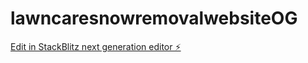 # lawncaresnowremovalwebsiteOG

[Edit in StackBlitz next generation editor ⚡️](https://stackblitz.com/~/github.com/madame9999/lawncaresnowremovalwebsiteOG)